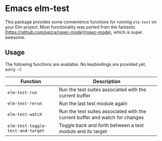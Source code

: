 # Emacs elm-test

This package provides some convenience functions for running `elm-test` on your Elm project.
Most functionality was ported from the fantastic [https://github.com/pezra/rspec-mode](rspec-mode), which is super awesome.


## Usage

The following functions are available. No keybindings are provided yet, sorry :-)


Function                            | Description                                                                   |
------------------------------------|-------------------------------------------------------------------------------|
`elm-test-run`                      | Run the test suites associated with the current buffer                        |
`elm-test-rerun`                    | Run the last test module again                                                |
`elm-test-watch`                    | Run the test suites associated with the current buffer and watch for changes  |
`elm-test-toggle-test-and-target`   | Toggle back and forth between a test module and its target                    |
